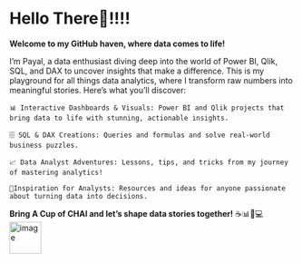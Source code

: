 # Hello There🌸!!!!
**Welcome to my GitHub haven, where data comes to life!**

I’m Payal, a data enthusiast diving deep into the world of Power BI, Qlik, SQL, and DAX to uncover insights that make a difference. This is my playground for all things data analytics, where I transform raw numbers into meaningful stories. Here’s what you’ll discover:

    📊 Interactive Dashboards & Visuals: Power BI and Qlik projects that bring data to life with stunning, actionable insights.

    🗄️ SQL & DAX Creations: Queries and formulas and solve real-world business puzzles.

    📈 Data Analyst Adventures: Lessons, tips, and tricks from my journey of mastering analytics!

    🌟Inspiration for Analysts: Resources and ideas for anyone passionate about turning data into decisions.

**Bring A Cup of CHAI  and let’s shape data stories together!** ☕📊🍪💻
<img width="56" height="56" alt="image" src="https://github.com/user-attachments/assets/1d660c64-87e1-4dc1-b955-77c3a76a92c3" />
